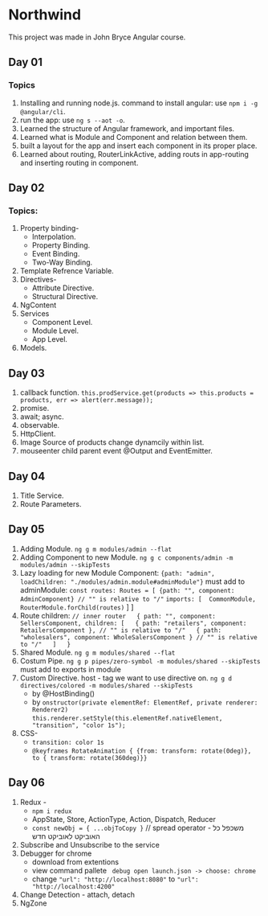 # Northwind

This project was made in John Bryce Angular course.

## Day 01

### Topics
01. Installing and running node.js.
command to install angular: use `npm i -g @angular/cli`.
02. run the app: use `ng s --aot -o`.
03. Learned the structure of Angular framework, and important files.
04. Learned what is Module and Component and relation between them.
05. built a layout for the app and insert each component in its proper place.
06. Learned about routing, RouterLinkActive, adding routs in app-routing and inserting routing in component.

## Day 02

### Topics:
01. Property binding-
    - Interpolation.
    - Property Binding.
    - Event Binding.
    - Two-Way Binding.
02. Template Refrence Variable.
03. Directives-
    + Attribute Directive.
    + Structural Directive.
04. NgContent
05. Services
    * Component Level.
    * Module Level.
    * App Level.
06. Models.

## Day 03
01. callback function.
    `this.prodService.get(products => this.products = products, err => alert(err.message));`
02. promise.
03. await; async.
04. observable.
05. HttpClient.
06. Image Source of products change dynamcily within list.
07. mouseenter child parent event @Output and EventEmitter.

## Day 04
01. Title Service.
02. Route Parameters.

## Day 05
01. Adding Module.
    `ng g m modules/admin --flat`
02. Adding Component to new Module.
    `ng g c components/admin -m modules/admin --skipTests`
03. Lazy loading for new Module Component:
    `{path: "admin", loadChildren: "./modules/admin.module#adminModule"}`
    must add to adminModule:
    `
    const routes: Routes = [
    {path: "", component: AdminComponent} // "" is relative to "/"
    `
    `
    imports: [ 
    CommonModule,
    RouterModule.forChild(routes)
    `
  ]
]
04. Route children:
    `
    // inner router  
    {
        path: "", component: SellersComponent, children: [  
            { path: "retailers", component: RetailersComponent }, // "" is relative to "/"  
            { path: "wholesalers", component: WholeSalersComponent } // "" is relative to "/"  
        ]  
    }
    `
05. Shared Module.
    `ng g m modules/shared --flat`
06. Costum Pipe.
    `ng g p pipes/zero-symbol -m modules/shared --skipTests`
    must add to exports in module
07. Custom Directive.
    host - tag we want to use directive on.
    `ng g d directives/colored -m modules/shared --skipTests`
    * by @HostBinding()
    * by `onstructor(private elementRef: ElementRef, private renderer: Renderer2)`  
    `this.renderer.setStyle(this.elementRef.nativeElement, "transition", "color 1s");`
08. CSS-
    * `transition: color 1s`
    * `@keyframes RotateAnimation { {from: transform: rotate(0deg)}, to { transform: rotate(360deg)}} `

## Day 06
01. Redux - 
    - `npm i redux`
    - AppState, Store, ActionType, Action, Dispatch, Reducer
    - `const newObj = { ...objToCopy }` // spread operator - משכפל כל האוביקט לאוביקט חדש
02. Subscribe and Unsubscribe to the service
03. Debugger for chrome
    - download from extentions
    - view command pallete ` debug open launch.json -> choose: chrome`
    - change `"url": "http://localhost:8080"` to `"url": "http://localhost:4200"`
04. Change Detection - attach, detach
05. NgZone



